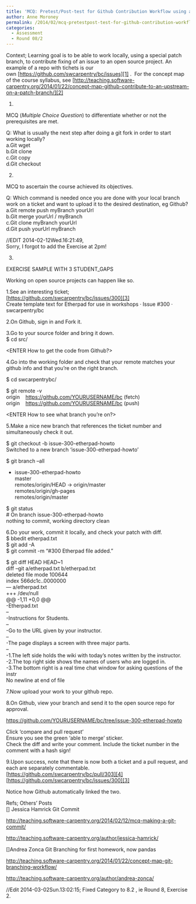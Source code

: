 ```yaml
---
title: 'MCQ: Pretest/Post-test for Github Contribution Workflow using a Patch Branch.'
author: Anne Moroney
permalink: /2014/02/mcq-pretestpost-test-for-github-contribution-workflow-using-a-patch-branch/
categories:
  - Assessment
  - Round 08/2
---
```

Context; Learning goal is to be able to work locally, using a special patch branch, to contribute fixing of an issue to an open source project. An example of a repo with tichets is our own [https://github.com/swcarpentry/bc/issues][1] .  For the concept map of the course syllabus, see [http://teaching.software-carpentry.org/2014/01/22/concept-map-github-contribute-to-an-upstream-on-a-patch-branch/][2]

1.  
MCQ (*Multiple Choice Question*) to differentiate whether or not the prerequisites are met.

Q: What is usually the next step after doing a git fork in order to start working locally?  
a.Git wget  
b.Git clone  
c.Git copy  
d.Git checkout

2.  
MCQ to ascertain the course achieved its objectives.

Q: Which command is needed once you are done with your local branch work on a ticket and want to upload it to the desired destination, eg Github?  
a.Git remote push myBranch yourUrl  
b.Git merge yourUrl / myBranch  
c.Git clone myBranch yourUrl  
d.Git push yourUrl myBranch

//EDIT 2014-02-12Wed.16:21:49,  
Sorry, I forgot to add the Exercise at 2pm!

3.  
EXERCISE SAMPLE WITH 3 STUDENT_GAPS

Working on open source projects can happen like so.

1.See an interesting ticket;  
[https://github.com/swcarpentry/bc/issues/300][3]  
Create template text for Etherpad for use in workshops · Issue #300 · swcarpentry/bc

2.On Github, sign in and Fork it.

3.Go to your source folder and bring it down.  
$ cd src/

<ENTER How to get the code from Github?>

4.Go into the working folder and check that your remote matches your github info and that you&#8217;re on the right branch.

$ cd swcarpentrybc/

$ git remote -v  
origin    https://github.com/YOURUSERNAME/bc (fetch)  
origin    https://github.com/YOURUSERNAME/bc (push)

<ENTER How to see what branch you&#8217;re on?>

5.Make a nice new branch that references the ticket number and simultaneously check it out.

$ git checkout -b issue-300-etherpad-howto  
Switched to a new branch &#8216;issue-300-etherpad-howto&#8217;

$ git branch &#8211;all  
* issue-300-etherpad-howto  
master  
remotes/origin/HEAD -> origin/master  
remotes/origin/gh-pages  
remotes/origin/master

$ git status  
\# On branch issue-300-etherpad-howto  
nothing to commit, working directory clean

6.Do your work, commit it locally, and check your patch with diff.  
$ bbedit etherpad.txt  
$ git add -A  
$ git commit -m &#8220;#300 Etherpad file added.&#8221;

$ git diff HEAD HEAD~1  
diff &#8211;git a/etherpad.txt b/etherpad.txt  
deleted file mode 100644  
index 566dc1c..0000000  
&#8212; a/etherpad.txt  
+++ /dev/null  
@@ -1,11 +0,0 @@  
-Etherpad.txt  
&#8211;  
-Instructions for Students.  
&#8211;  
-Go to the URL given by your instructor.  
&#8211;  
-The page displays a screen with three major parts.  
&#8211;  
-1.The left side holds the wiki with today&#8217;s notes written by the instructor.  
-2.The top right side shows the names of users who are logged in.  
-3.The bottom right is a real time chat window for asking questions of the instr  
No newline at end of file

7.Now upload your work to your github repo.

<ENTER How to move your code up to github.>

8.On Github, view your branch and send it to the open source repo for approval.

https://github.com/YOURUSERNAME/bc/tree/issue-300-etherpad-howto

Click &#8216;compare and pull request&#8217;  
Ensure you see the green &#8216;able to merge&#8217; sticker.  
Check the diff and write your comment. Include the ticket number in the comment with a hash sign!

9.Upon success, note that there is now both a ticket and a pull request, and each are separately commentable.  
[https://github.com/swcarpentry/bc/pull/303][4]  
[https://github.com/swcarpentry/bc/issues/300][3]

Notice how Github automatically linked the two.

Refs; Others&#8217; Posts  
[] Jessica Hamrick Git Commit

http://teaching.software-carpentry.org/2014/02/12/mcq-making-a-git-commit/

http://teaching.software-carpentry.org/author/jessica-hamrick/

[]Andrea Zonca Git Branching for first homework, now pandas

http://teaching.software-carpentry.org/2014/01/22/concept-map-git-branching-workflow/

http://teaching.software-carpentry.org/author/andrea-zonca/

//Edit 2014-03-02Sun.13:02:15; Fixed Category to 8.2 , ie Round 8, Exercise 2.

 [1]: https://github.com/swcarpentry/bc/issues "https://github.com/swcarpentry/bc/issues"
 [2]: http://teaching.software-carpentry.org/2014/01/22/concept-map-github-contribute-to-an-upstream-on-a-patch-branch/ "http://teaching.software-carpentry.org/2014/01/22/concept-map-github-contribute-to-an-upstream-on-a-patch-branch/"
 [3]: https://github.com/swcarpentry/bc/issues/300 "https://github.com/swcarpentry/bc/issues/300"
 [4]: https://github.com/swcarpentry/bc/pull/303 "https://github.com/swcarpentry/bc/pull/303"
